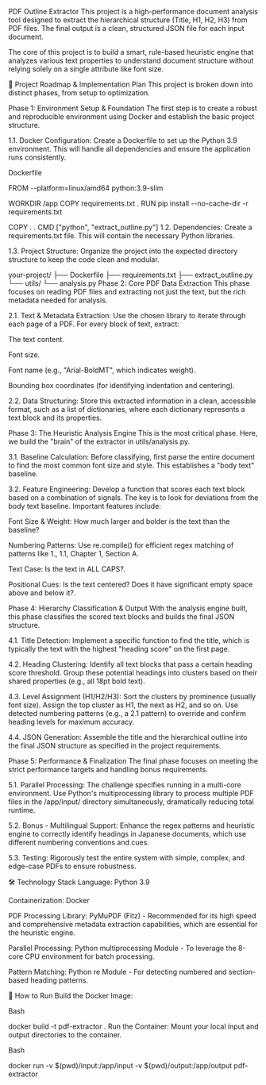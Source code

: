 

PDF Outline Extractor
This project is a high-performance document analysis tool designed to extract the hierarchical structure (Title, H1, H2, H3) from PDF files. The final output is a clean, structured JSON file for each input document.

The core of this project is to build a smart, rule-based heuristic engine that analyzes various text properties to understand document structure without relying solely on a single attribute like font size.

🚀 Project Roadmap & Implementation Plan
This project is broken down into distinct phases, from setup to optimization.

Phase 1: Environment Setup & Foundation
The first step is to create a robust and reproducible environment using Docker and establish the basic project structure.

1.1. Docker Configuration: Create a Dockerfile to set up the Python 3.9 environment. This will handle all dependencies and ensure the application runs consistently.

Dockerfile

FROM --platform=linux/amd64 python:3.9-slim

WORKDIR /app
COPY requirements.txt .
RUN pip install --no-cache-dir -r requirements.txt

COPY . .
CMD ["python", "extract_outline.py"]
1.2. Dependencies: Create a requirements.txt file. This will contain the necessary Python libraries.

1.3. Project Structure: Organize the project into the expected directory structure to keep the code clean and modular.

your-project/
├── Dockerfile
├── requirements.txt
├── extract_outline.py
└── utils/
    └── analysis.py
Phase 2: Core PDF Data Extraction
This phase focuses on reading PDF files and extracting not just the text, but the rich metadata needed for analysis.

2.1. Text & Metadata Extraction: Use the chosen library to iterate through each page of a PDF. For every block of text, extract:

The text content.

Font size.

Font name (e.g., "Arial-BoldMT", which indicates weight).

Bounding box coordinates (for identifying indentation and centering).

2.2. Data Structuring: Store this extracted information in a clean, accessible format, such as a list of dictionaries, where each dictionary represents a text block and its properties.

Phase 3: The Heuristic Analysis Engine
This is the most critical phase. Here, we build the "brain" of the extractor in utils/analysis.py.

3.1. Baseline Calculation: Before classifying, first parse the entire document to find the most common font size and style. This establishes a "body text" baseline.

3.2. Feature Engineering: Develop a function that scores each text block based on a combination of signals. The key is to look for deviations from the body text baseline. Important features include:

Font Size & Weight: How much larger and bolder is the text than the baseline?

Numbering Patterns: Use re.compile() for efficient regex matching of patterns like 1., 1.1, Chapter 1, Section A.

Text Case: Is the text in ALL CAPS?.

Positional Cues: Is the text centered? Does it have significant empty space above and below it?.

Phase 4: Hierarchy Classification & Output
With the analysis engine built, this phase classifies the scored text blocks and builds the final JSON structure.

4.1. Title Detection: Implement a specific function to find the title, which is typically the text with the highest "heading score" on the first page.

4.2. Heading Clustering: Identify all text blocks that pass a certain heading score threshold. Group these potential headings into clusters based on their shared properties (e.g., all 18pt bold text).

4.3. Level Assignment (H1/H2/H3): Sort the clusters by prominence (usually font size). Assign the top cluster as H1, the next as H2, and so on. Use detected numbering patterns (e.g., a 2.1 pattern) to override and confirm heading levels for maximum accuracy.

4.4. JSON Generation: Assemble the title and the hierarchical outline into the final JSON structure as specified in the project requirements.

Phase 5: Performance & Finalization
The final phase focuses on meeting the strict performance targets and handling bonus requirements.

5.1. Parallel Processing: The challenge specifies running in a multi-core environment. Use Python's multiprocessing library to process multiple PDF files in the /app/input/ directory simultaneously, dramatically reducing total runtime.

5.2. Bonus - Multilingual Support: Enhance the regex patterns and heuristic engine to correctly identify headings in Japanese documents, which use different numbering conventions and cues.

5.3. Testing: Rigorously test the entire system with simple, complex, and edge-case PDFs to ensure robustness.

🛠️ Technology Stack
Language: Python 3.9

Containerization: Docker

PDF Processing Library: PyMuPDF (Fitz) - Recommended for its high speed and comprehensive metadata extraction capabilities, which are essential for the heuristic engine.

Parallel Processing: Python multiprocessing Module - To leverage the 8-core CPU environment for batch processing.

Pattern Matching: Python re Module - For detecting numbered and section-based heading patterns.

🏃 How to Run
Build the Docker Image:

Bash

docker build -t pdf-extractor .
Run the Container:
Mount your local input and output directories to the container.

Bash

docker run -v $(pwd)/input:/app/input -v $(pwd)/output:/app/output pdf-extractor